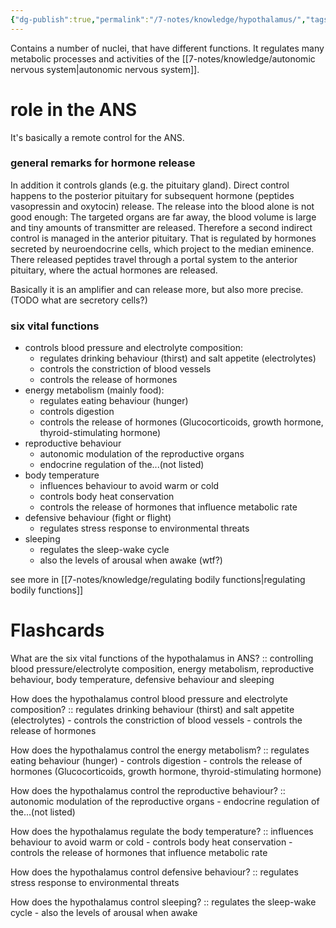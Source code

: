 ```yaml
---
{"dg-publish":true,"permalink":"/7-notes/knowledge/hypothalamus/","tags":["uni/fmb/ans"]}
---
```


Contains a number of nuclei, that have different functions. It regulates many metabolic processes and activities of the [[7-notes/knowledge/autonomic nervous system\|autonomic nervous system]].

# role in the ANS
It's basically a remote control for the ANS. 
### general remarks for hormone release
In addition it controls glands (e.g. the pituitary gland). Direct control happens to the posterior pituitary for subsequent hormone (peptides vasopressin and oxytocin) release. The release into the blood alone is not good enough: The targeted organs are far away, the blood volume is large and tiny amounts of transmitter are released. Therefore a second indirect control is managed in the anterior pituitary. That is regulated by hormones secreted by neuroendocrine cells, which project to the median eminence. There released peptides travel through a portal system to the anterior pituitary, where the actual hormones are released. 

Basically it is an amplifier and can release more, but also more precise. (TODO what are secretory cells?)

### six vital functions
- controls blood pressure and electrolyte composition: 
	- regulates drinking behaviour (thirst) and salt appetite (electrolytes)
	- controls the constriction of blood vessels
	- controls the release of hormones
- energy metabolism (mainly food):
	- regulates eating behaviour (hunger)
	- controls digestion
	- controls the release of hormones (Glucocorticoids, growth hormone, thyroid-stimulating hormone)
- reproductive behaviour
	- autonomic modulation of the reproductive organs
	- endocrine regulation of the...(not listed)
- body temperature
	- influences behaviour to avoid warm or cold
	- controls body heat conservation
	- controls the release of hormones that influence metabolic rate
- defensive behaviour (fight or flight)
	- regulates stress response to environmental threats
- sleeping
	- regulates the sleep-wake cycle
	- also the levels of arousal when awake (wtf?)

see more in [[7-notes/knowledge/regulating bodily functions\|regulating bodily functions]]


# Flashcards
What are the six vital functions of the hypothalamus in ANS? :: controlling blood pressure/electrolyte composition, energy metabolism, reproductive behaviour, body temperature, defensive behaviour and sleeping
<!--SR:!2024-01-12,1,230-->
How does the hypothalamus control blood pressure and electrolyte composition? ::  regulates drinking behaviour (thirst) and salt appetite (electrolytes) - controls the constriction of blood vessels - controls the release of hormones
<!--SR:!2024-01-12,1,228-->
How does the hypothalamus control the energy metabolism? :: regulates eating behaviour (hunger) - controls digestion - controls the release of hormones (Glucocorticoids, growth hormone, thyroid-stimulating hormone)
<!--SR:!2024-01-12,1,228-->
How does the hypothalamus control the reproductive behaviour? :: autonomic modulation of the reproductive organs - endocrine regulation of the...(not listed)
<!--SR:!2024-01-12,1,228-->
How does the hypothalamus regulate the body temperature? :: influences behaviour to avoid warm or cold - controls body heat conservation - controls the release of hormones that influence metabolic rate
<!--SR:!2024-01-12,1,228-->
How does the hypothalamus control defensive behaviour? :: regulates stress response to environmental threats
<!--SR:!2024-01-12,1,228-->
How does the hypothalamus control sleeping? :: regulates the sleep-wake cycle - also the levels of arousal when awake
<!--SR:!2024-01-12,1,228-->
